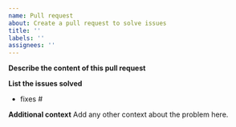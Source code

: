 ```yaml
---
name: Pull request
about: Create a pull request to solve issues
title: ''
labels: ''
assignees: ''
---
```


**Describe the content of this pull request**

**List the issues solved**
- fixes #

**Additional context**
Add any other context about the problem here.
